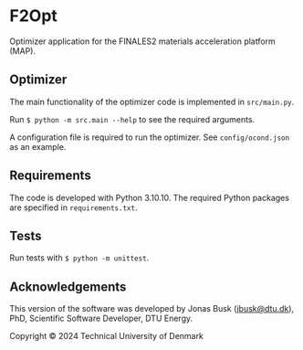 # F2Opt

Optimizer application for the FINALES2 materials acceleration platform (MAP).


## Optimizer

The main functionality of the optimizer code is implemented in `src/main.py`.

Run `$ python -m src.main --help` to see the required arguments.

A configuration file is required to run the optimizer.
See `config/ocond.json` as an example.


## Requirements

The code is developed with Python 3.10.10.
The required Python packages are specified in `requirements.txt`.


## Tests

Run tests with `$ python -m unittest`.


## Acknowledgements

This version of the software was developed by Jonas Busk (jbusk@dtu.dk), PhD, Scientific Software Developer, DTU Energy.

Copyright © 2024 Technical University of Denmark

